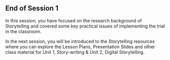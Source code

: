## End of Session 1
In this session, you have focused on the research background of Storytelling and covered some key practical issues of implementing the trial in the classroom.
 
In the next session, you will be introduced to the Storytelling resources where you can explore the Lesson Plans, Presentation Slides and other class material for Unit 1, Story-writing & Unit 2, Digital Storytelling. 
